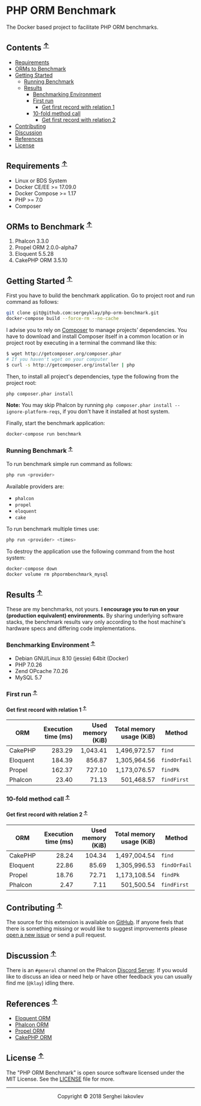 # PHP ORM Benchmark

The Docker based project to facilitate PHP ORM benchmarks.

## Contents <sup>[↑](#php-orm-benchmark)</sup>

* [Requirements](#requirements-)
* [ORMs to Benchmark](#orms-to-benchmark-)
* [Getting Started](#getting-started-)
  * [Running Benchmark](#running-benchmark-)
  * [Results](#results-)
    * [Benchmarking Environment](#benchmarking-environment-)
    * [First run](#first-run-get-)
      * [Get first record with relation 1](#get-first-record-with-relation-1-)
    * [10-fold method call](#10-fold-method-)
      * [Get first record with relation 2](#get-first-record-with-relation-2-)
* [Contributing](#contributing-)
* [Discussion](#discussion-)
* [References](#references-)
* [License](#license-)

## Requirements <sup>[↑](#php-orm-benchmark)</sup>

* Linux or BDS System
* Docker CE/EE >= 17.09.0
* Docker Compose >= 1.17
* PHP >= 7.0
* Composer

## ORMs to Benchmark <sup>[↑](#php-orm-benchmark)</sup>

1. Phalcon 3.3.0
2. Propel ORM 2.0.0-alpha7
3. Eloquent 5.5.28
4. CakePHP ORM 3.5.10

## Getting Started <sup>[↑](#php-orm-benchmark)</sup>

First you have to build the benchmark application. Go to project root and run command as follows:

```sh
git clone git@github.com:sergeyklay/php-orm-benchmark.git
docker-compose build --force-rm --no-cache
```

I advise you to rely on [Composer](https://getcomposer.org) to manage projects’ dependencies.
You have to download and install Composer itself in a common location or in project root by executing in a terminal the command like this:

```sh
$ wget http://getcomposer.org/composer.phar
# If you haven't wget on your computer
$ curl -s http://getcomposer.org/installer | php
```

Then, to install all project's dependencies, type the following from the project root:

```sh
php composer.phar install
```

**Note:** You may skip Phalcon by running `php composer.phar install --ignore-platform-reqs`, if you don't have it installed at host system.

Finally, start the benchmark application:

```sh
docker-compose run benchmark
```

### Running Benchmark <sup>[↑](#php-orm-benchmark)</sup>

To run benchmark simple run command as follows:

```sh
php run <provider>
```

Available providers are:

* `phalcon`
* `propel`
* `eloquent`
* `cake`

To run benchmark multiple times use:

```sh
php run <provider> <times>
```

To destroy the application use the following command from the host system:

```sh
docker-compose down
docker volume rm phpormbenchmark_mysql
```

## Results <sup>[↑](#php-orm-benchmark)</sup>

These are my benchmarks, not yours. **I encourage you to run on your (production equivalent) environments.**
By sharing underlying software stacks, the benchmark results vary only according to the host machine's hardware specs and differing code implementations.

### Benchmarking Environment <sup>[↑](#php-orm-benchmark)</sup>

* Debian GNU/Linux 8.10 (jessie) 64bit (Docker)
* PHP 7.0.26
* Zend OPcache 7.0.26
* MySQL 5.7

### First run <sup>[↑](#php-orm-benchmark)</sup>

#### Get first record with relation 1 <sup>[↑](#php-orm-benchmark)</sup>

| ORM               | Execution time (ms) | Used memory (KiB) | Total memory usage (KiB) | Method       |
|-------------------|--------------------:|------------------:|-------------------------:|--------------|
| CakePHP           |              283.29 |          1,043.41 |             1,496,972.57 | `find`       |
| Eloquent          |              184.39 |            856.87 |             1,305,964.56 | `findOrFail` |
| Propel            |              162.37 |            727.10 |             1,173,076.57 | `findPk`     |
| Phalcon           |               23.40 |             71.13 |               501,468.57 | `findFirst`  |

### 10-fold method call <sup>[↑](#php-orm-benchmark)</sup>

#### Get first record with relation 2 <sup>[↑](#php-orm-benchmark)</sup>

| ORM               | Execution time (ms) | Used memory (KiB) | Total memory usage (KiB) | Method       |
|-------------------|--------------------:|------------------:|-------------------------:|--------------|
| CakePHP           |              28.24  |            104.34 |             1,497,004.54 | `find`       |
| Eloquent          |              22.86  |             85.69 |             1,305,996.53 | `findOrFail` |
| Propel            |              18.76  |             72.71 |             1,173,108.54 | `findPk`     |
| Phalcon           |               2.47  |              7.11 |               501,500.54 | `findFirst`  |

## Contributing <sup>[↑](#php-orm-benchmark)</sup>

The source for this extension is available on [GitHub](https://github.com/sergeyklay/php-orm-benchmark). If anyone feels that there is
something missing or would like to suggest improvements please [open a new issue](https://github.com/sergeyklay/php-orm-benchmark/issues)
or send a pull request.

## Discussion <sup>[↑](#php-orm-benchmark)</sup>

There is an `#general` channel on the Phalcon [Discord Server](https://discord.gg/PNFsSsr).
If you would like to discuss an idea or need help or have other feedback you can usually find me (`@klay`) idling there.

## References <sup>[↑](#php-orm-benchmark)</sup>

* [Eloquent ORM](https://laravel.com/docs/5.5/eloquent)
* [Phalcon ORM](https://docs.phalconphp.com/en/3.2/db-models)
* [Propel ORM](http://propelorm.org/documentation/)
* [CakePHP ORM](https://book.cakephp.org/3.0/en/orm.html)

## License <sup>[↑](#php-orm-benchmark)</sup>

The "PHP ORM Benchmark" is open source software licensed under the MIT License.
See the [LICENSE](https://github.com/sergeyklay/php-orm-benchmark/blob/master/LICENSE) file for more.

---

<p align="center">Copyright &copy; 2018 Serghei Iakovlev</p>
